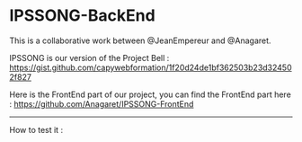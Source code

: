 # IPSSONG-BackEnd

This is a collaborative work between @JeanEmpereur and @Anagaret.

IPSSONG is our version of the Project Bell :
https://gist.github.com/capywebformation/1f20d24de1bf362503b23d324502f827 

Here is the FrontEnd part of our project, you can find the FrontEnd part here : 
https://github.com/Anagaret/IPSSONG-FrontEnd

----------------------------------------------------------------------------------------------------------------------

How to test it : 
